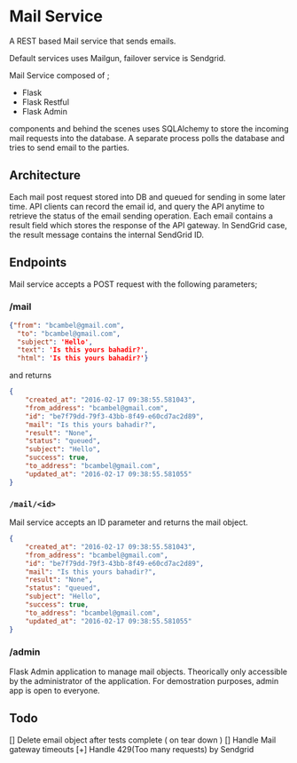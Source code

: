 # Mail Service

A REST based Mail service that sends emails.

Default services uses Mailgun, failover service is Sendgrid.

Mail Service composed of ;

- Flask
- Flask Restful
- Flask Admin

components and behind the scenes uses SQLAlchemy to store the incoming mail requests into the database. A separate process polls the database
and tries to send email to the parties.

## Architecture

Each mail post request stored into DB and queued for sending in some later time. API clients can record the email id, and query the API anytime to retrieve the status of the email sending operation. Each email contains a result field which stores the response of the API gateway. In SendGrid case, the result message contains the internal SendGrid ID.

## Endpoints

Mail service accepts a POST request with the following parameters;

### /mail

```json
{"from": "bcambel@gmail.com",
  "to": "bcambel@gmail.com",
  "subject": 'Hello',
  "text": 'Is this yours bahadir?',
  "html": 'Is this yours bahadir?'}
```

and returns

```json
{
    "created_at": "2016-02-17 09:38:55.581043",
    "from_address": "bcambel@gmail.com",
    "id": "be7f79dd-79f3-43bb-8f49-e60cd7ac2d89",
    "mail": "Is this yours bahadir?",
    "result": "None",
    "status": "queued",
    "subject": "Hello",
    "success": true,
    "to_address": "bcambel@gmail.com",
    "updated_at": "2016-02-17 09:38:55.581055"
}

```

### ```/mail/<id>```

Mail service accepts an ID parameter and returns the mail object.


```json
{
    "created_at": "2016-02-17 09:38:55.581043",
    "from_address": "bcambel@gmail.com",
    "id": "be7f79dd-79f3-43bb-8f49-e60cd7ac2d89",
    "mail": "Is this yours bahadir?",
    "result": "None",
    "status": "queued",
    "subject": "Hello",
    "success": true,
    "to_address": "bcambel@gmail.com",
    "updated_at": "2016-02-17 09:38:55.581055"
}

```

### /admin

Flask Admin application to manage mail objects. Theorically only accessible by the administrator of the application. For demostration purposes, admin app is open to everyone.

## Todo

[] Delete email object after tests complete ( on tear down )
[] Handle Mail gateway timeouts
[+] Handle 429(Too many requests) by Sendgrid